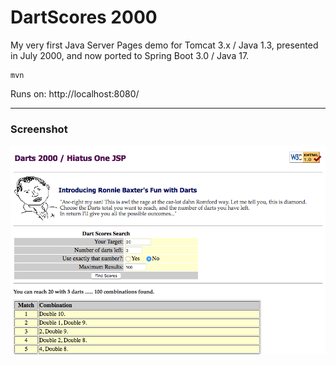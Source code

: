 # DartScores 2000

My very first Java Server Pages demo for Tomcat 3.x / Java 1.3, presented in July 2000, and now ported to Spring Boot 3.0 / Java 17.

    mvn

Runs on: http://localhost:8080/


----
### Screenshot

![Screenshot](screenshot.png)
